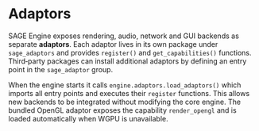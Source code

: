 # Adaptors

SAGE Engine exposes rendering, audio, network and GUI backends as separate **adaptors**. Each adaptor lives in its own package under `sage_adaptors` and provides `register()` and `get_capabilities()` functions. Third‑party packages can install additional adaptors by defining an entry point in the `sage_adaptor` group.

When the engine starts it calls `engine.adaptors.load_adaptors()` which imports all entry points and executes their `register` functions. This allows new backends to be integrated without modifying the core engine.
The bundled OpenGL adaptor exposes the capability `render_opengl` and is loaded automatically when WGPU is unavailable.

